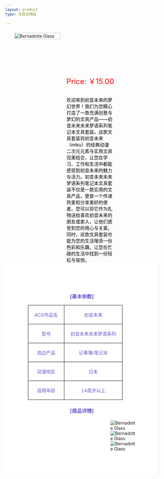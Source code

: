 ```yaml
---
layout: product
type: 文具日用品

---
```


<head>
    <style>
        .product-container {
            display: flex; /* 使用flex布局 */
            align-items: flex-start; /* 垂直对齐项目为起始位置 */
            width: 100%; 
        }
        .concent {
            padding: 75px;
            background-color: #ffffff;
            border-right: 1px solid #ddd;
        }
        .product-blog-image {
            position: relative;
            flex: 1;
            margin-right: 20px;
            margin-left: 30px;
            margin-top: 10px;
        }
        .product-blog-image img {
            width: 100%;
            max-height: 400px;
            object-fit: contain;
        }
        .product-details {
            flex: 2; /* 占据剩余空间 */
        }
        .product-price {
            color: red; 
            margin-top: 150px; /* 添加一些上边距，使价格与图片之间有一些空间 */ 
            font-size: 24px;
        }
        .product-description {
            color: black; 
            font-size: 15px;
            margin-top: 5px; /* 添加一些上边距，使价格与图片之间有一些空间*/ 
            margin-right: 150px;
        }
        table {
            width: 100%;
            border-collapse: collapse;
        }
        th, td {
            border: 1px solid black;
            padding: 20px;
            text-align: center;
            color:#6A5ACD;
            font-size: 15px;
        }
        th {
            background-color: #6A5ACD;
        }
        .product-blog-image1 {
            flex: 1;
            margin-left: 270px;
            margin-top: 20px;
        }
    </style>
</head>
<body>
    <div class="product-container">
            <div class="product-blog-image">  
                <img src="http://photo.ciyuanh.com/static/upload/images/goods/2023/02/05/1675582277328515.png" alt="Bernadotte Glass">  
            </div> 
            <div class="product-details"> 
                <div class="product-price">  
                    Price: ￥15.00
                    <br><br> 
                </div>  
                <div class="product-description">  
                    欢迎来到初音未来的梦幻世界！我们为您精心打造了一款充满创意与梦幻的文具产品——初音未来未来梦语系列笔记本文具套装。这款文具套装将初音未来（miku）的经典动漫二次元元素与实用文具完美结合，让您在学习、工作和生活中都能感受到初音未来的魅力与活力。初音未来未来梦语系列笔记本文具套装不仅是一款实用的文具产品，更是一个传递热爱和分享美好的使者。您可以将它作为礼物送给喜欢初音未来的朋友或家人，让他们感受到您的用心与关爱。同时，这款文具套装也能为您的生活增添一份色彩和乐趣，让您在忙碌的生活中找到一份轻松与愉悦。
                </div>  
            </div>
    </div>
    <style>  
    /* 使用内部样式表来设置样式 */  
    h3 {  
        text-align: center; /* 将h2标签内的文本居中 */  
        color:#6A5ACD;
    }  
    </style>  
    <div class="concent">
        <h3>[基本参数]</h3>
        <table>
            <tr>
                <td>ACG作品名</td>
                <td>初音未来</td>
            </tr>
            <tr>
                <td>型号</td>
                <td>初音未来未来梦语系列</td>
            </tr>
            <tr>
                <td>周边产品</td>
                <td>记事簿/笔记本</td>
            </tr>
            <tr>
                <td>动漫地区</td>
                <td>日本</td>
            </tr>
            <tr>
                <td>适用年龄</td>
                <td>14周岁以上</td>
            </tr>
        </table> 
        <h3>[商品详情]</h3>
        <div class="product-blog-image1">  
            <img src="http://photo.ciyuanh.com/static/upload/images/goods/2023/02/05/1675582272476452.png" alt="Bernadotte Glass">
            <img src="http://photo.ciyuanh.com/static/upload/images/goods/2023/02/05/1675582274617982.png" alt="Bernadotte Glass">
            <img src="http://photo.ciyuanh.com/static/upload/images/goods/2023/02/05/1675582275671553.png" alt="Bernadotte Glass">  
        </div> 
    </div>

</body>